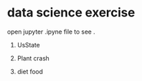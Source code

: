 # data science exercise

open jupyter .ipyne file to see .

1. UsState

2. Plant crash

3. diet food
